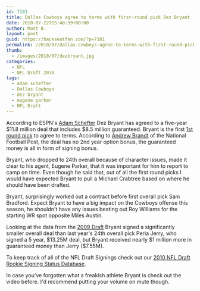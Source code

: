 ```yaml
---
id: 7181
title: Dallas Cowboys agree to terms with first-round pick Dez Bryant
date: 2010-07-22T15:48:59+00:00
author: Matt B.
layout: post
guid: https://backseatfan.com/?p=7181
permalink: /2010/07/dallas-cowboys-agree-to-terms-with-first-round-pick-dez-bryant/
thumb:
  - /images/2010/07/dezbryant.jpg
categories:
  - NFL
  - NFL Draft 2010
tags:
  - adam schefter
  - Dallas Cowboys
  - dez bryant
  - eugene parker
  - NFL Draft
---
```


<div class="entry">
  <p>
    According to ESPN's <a href="http://twitter.com/Adam_Schefter/statuses/19291029648">Adam Schefter</a> Dez Bryant has agreed to a five-year $11.8 million deal that includes $8.5 million guaranteed. Bryant is the first <a href="https://backseatfan.com/2010/06/2010-nfl-draft-first-round-pick-rookie-signing-status/">1st round pick</a> to agree to terms. According to <a href="http://twitter.com/adbrandt/status/19293909427">Andrew Brandt</a> of the National Football Post, the deal has no 2nd year option bonus, the guaranteed money is all in form of signing bonus.
  </p>

  <p>
    Bryant, who dropped to 24th overall because of character issues, made it clear to his agent, Eugene Parker, that it was important for him to report to camp on time. Even though he said that, out of all the first round picks I would have expected Bryant to pull a Michael Crabtree based on where he should have been drafted.
  </p>

  <p>
    Bryant, surprisingly worked out a contract before first overall pick Sam Bradford. Expect Bryant to have a big impact on the Cowboys offense this season, he shouldn't have any issues beating out Roy Williams for the starting WR spot opposite Miles Austin.
  </p>

  <p>
    Looking at the data from the <a href="https://backseatfan.com/2009/05/2009-nfl-draft-rookie-signing-status/">2009 Draft</a> Bryant signed a significantly smaller overall deal than last year's 24th overall pick Peria Jerry, who signed a 5 year, $13.25M deal, but Bryant received nearly $1 million more in guaranteed money than Jerry ($7.55M).
  </p>

  <p>
    To keep track of all of the NFL Draft Signings check out our <a href="https://backseatfan.com/index.php/2010/04/2010-nfl-draft-rookie-signing-status/">2010 NFL Draft Rookie Signing Status Database</a>.
  </p>

  <p>
    In case you've forgotten what a freakish athlete Bryant is check out the video before. I'd recommend putting your volume on mute though.
  </p>

  <p>
  </p>
</div>
